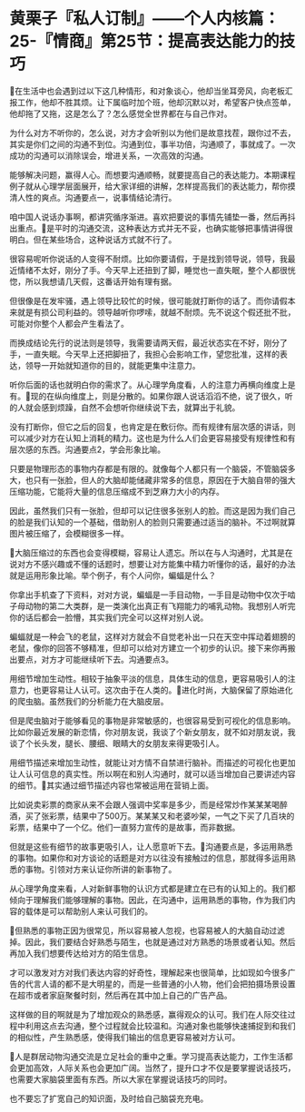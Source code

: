 # 黄栗子『私人订制』——个人内核篇：25-『情商』第25节：提高表达能力的技巧

🎼在生活中也会遇到过以下这几种情形，和对象谈心，他却当坐耳旁风，向老板汇报工作，他却不胜其烦。让下属临时加个班，他却沉默以对，希望客户快点签单，他却拖了又拖，这是怎么了？怎么感觉全世界都在与自己作对。

为什么对方不听你的，怎么说，对方才会听别以为他们是故意找茬，跟你过不去，其实是你们之间的沟通不到位。沟通到位，事半功倍，沟通顺了，事就成了。一次成功的沟通可以消除误会，增进关系，一次高效的沟通。

能够解决问题，赢得人心。而想要沟通顺畅，就要提高自己的表达能力。本期课程例子就从心理学层面展开，给大家详细的讲解，怎样提高我们的表达能力，帮你摸清人性的爽点。沟通要点一，说事情结论清行。

咱中国人说话办事啊，都讲究循序渐进。喜欢把要说的事情先铺垫一番，然后再抖出重点。🎼是平时的沟通交流，这种表达方式并无不妥，也确实能够把事情讲得很明白。但在某些场合，这种说话方式就不行了。

很容易呢听你说话的人变得不耐烦。比如你要请假，于是找到领导说，领导，我最近情绪不太好，刚分了手。今天早上还扭到了脚，睡觉也一直失眠，整个人都很恍惚，所以我想请几天假，这番话开始有理有据。

但很像是在发牢骚，遇上领导比较忙的时候，很可能就打断你的话了。而你请假本来就是有损公司利益的。领导越听你啰嗦，就越不耐烦。先不说这个假还批不批，可能对你整个人都会产生看法了。

而换成结论先行的说法则是领导，我需要请两天假，最近状态实在不好，刚分了手，一直失眠。今天早上还把脚扭了，我担心会影响工作，望您批准，这样的表达，领导一开始就知道你的目的，就能更集中注意力。

听你后面的话也就明白你的需求了。从心理学角度看，人的注意力再横向维度上是有。🎼现的在纵向维度上，则是分散的。如果你跟人说话滔滔不绝，说了很久，听的人就会感到烦躁，自然不会想听你继续说下去，就算出于礼貌。

没有打断你，但它之后的回复，也肯定是在敷衍你。而有规律有层次感的讲话，则可以减少对方在认知上消耗的精力。这也是为什么人们会更容易接受有规律性和有层次感的东西。沟通要点2，学会形象比喻。

只要是物理形态的事物内存都是有限的。就像每个人都只有一个脑袋，不管脑袋多大，也只有一张脸，但人的大脑却能储藏非常多的信息，原因在于大脑自带的强大压缩功能，它能将大量的信息压缩成不到芝麻力大小的内存。

因此，虽然我们只有一张脸，但却可以记住很多张别人的脸。而这是因为我们自己的脸是我们认知的一个基础，借助别人的脸则只需要通过适当的脑补。不过啊就算图片被压缩了，会模糊很多一样。

🎼大脑压缩过的东西也会变得模糊，容易让人遗忘。所以在与人沟通时，尤其是在说对方不感兴趣或不懂的话题时，想要让对方能集中精力听懂你的话，最好的办法就是运用形象比喻。举个例子，有个人问你，蝙蝠是什么？

你拿出手机查了下资料，对对方说，蝙蝠是一手目动物，一手目是动物中仅次于啮子母动物的第二大类群，是一类演化出真正有飞翔能力的哺乳动物。我想别人听完你的话后都会一脸懵，其实我们完全可以这样对别人说。

蝙蝠就是一种会飞的老鼠，这样对方就会不自觉老补出一只在天空中挥动着翅膀的老鼠，像你的回答不够精准，但却可以给对方建立一个初步的认识。接下来你再搬出要点，对方才可能继续听下去。沟通要点3。

用细节增加生动性。相较于抽象平淡的信息，具体生动的信息，更容易吸引人的注意力，也更容易让人认可。这次由于在人类的。🎼进化时尚，大脑保留了原始进化的爬虫脑。虽然我们的分析能力在大脑皮层。

但是爬虫脑对于能够看见的事物是非常敏感的，也很容易受到可视化的信息影响。比如你最近发展的新恋情，你对朋友说，我谈了个新女朋友，就不如对朋友说，我谈了个长头发，腿长、腰细、眼睛大的女朋友来得更吸引人。

用细节描述来增加生动性，就能让对方情不自禁进行脑补。而描述的可视化也更加让人认可信息的真实性。所以啊在和别人沟通时，就可以适当增加自己要讲述内容的细节。🎼其实通过细节描述内容也常被运用在营销上面。

比如说卖彩票的商家从来不会跟人强调中奖率是多少，而是经常炒作某某某喝醉酒，买了张彩票，结果中了500万。某某某又和老婆吵架，一气之下买了几百块的彩票，结果中了一个亿。他们一直努力宣传的是故事，而非数据。

但就是这些有细节的故事更吸引人，让人愿意听下去。🎼沟通要点是，多运用熟悉的事物。如果你和对方谈论的话题是对方以往没有接触过的信息，那就得多运用熟悉的事物。引领对方来认证你所讲的新事物了。

从心理学角度来看，人对新鲜事物的认识方式都是建立在已有的认知上的。我们都倾向于理解我们能够理解的事物。因此，在沟通中，运用熟悉的事物，作为我们内容的载体是可以帮助别人来认可我们的。

🎼但熟悉的事物正因为很常见，所以容易被人忽视，也容易被人的大脑自动过滤掉。因此，我们要结合好熟悉与陌生，也就是通过对方熟悉的场景或者认知。然后再加入我们想要传达给对方的陌生信息。

才可以激发对方对我们表达内容的好奇性，理解起来也很简单，比如现如今很多广告的代言人请的都不是大明星的，而是一些普通的小人物，他们会把拍摄场景设置在超市或者家庭聚餐时刻，然后再在其中加上自己的广告产品。

这样做的目的啊就是为了增加观众的熟悉感，赢得观众的认可。我们在人际交往过程中利用这点去沟通，整个过程就会比较温和。沟通对象也能够快速捕捉到和我们的相似性，产生熟悉感，使得我们输出的信息更容易被对方认可。

🎼人是群居动物沟通交流是立足社会的重中之重。学习提高表达能力，工作生活都会更加高效，人际关系也会更加广阔。当然了，提升口才不仅是要掌握说话技巧，也需要大家脑袋里面有东西。所以大家在掌握说话技巧的同时。

也不要忘了扩宽自己的知识面，及时给自己脑袋充充电。